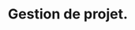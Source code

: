 ---
layout: cours
type: frontEnd
number: 10
pathImg: /images/cards/prAgile.png
title: Gestion de projet.
comment: La méthode Agile comme méthode de travail.
link: /templates/coursWeb/prAgile.html
---